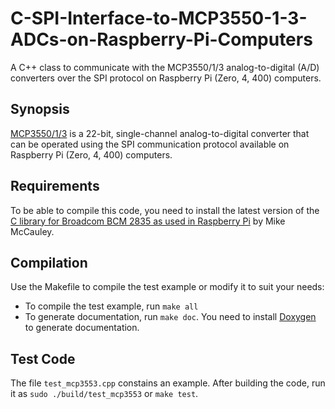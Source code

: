 # C-SPI-Interface-to-MCP3550-1-3-ADCs-on-Raspberry-Pi-Computers
A C++ class to communicate with the MCP3550/1/3 analog-to-digital (A/D) converters over the SPI protocol on Raspberry Pi (Zero, 4, 400) computers.

## Synopsis
[MCP3550/1/3](https://www.microchip.com/en-us/product/MCP3553) is a 22-bit, single-channel analog-to-digital converter that can be operated using the SPI communication protocol available on Raspberry Pi (Zero, 4, 400) computers.

## Requirements
To be able to compile this code, you need to install the latest version of the [C library for Broadcom BCM 2835 as used in Raspberry Pi](http://www.airspayce.com/mikem/bcm2835/) by Mike McCauley.

## Compilation
Use the Makefile to compile the test example or modify it to suit your needs:
- To compile the test example, run `make all`
- To generate documentation, run `make doc`. You need to install [Doxygen](https://www.doxygen.nl/manual/index.html) to generate documentation.

## Test Code
The file `test_mcp3553.cpp` constains an example. After building the code, run it as `sudo ./build/test_mcp3553` or `make test`.
